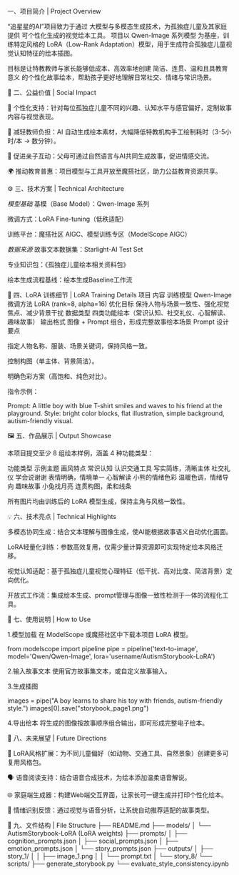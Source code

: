 一、项目简介 | Project Overview

“追星星的AI”项目致力于通过 大模型与多模态生成技术，为孤独症儿童及其家庭提供 可个性化生成的视觉绘本工具。
项目以 Qwen-Image 系列模型 为基座，训练特定风格的 LoRA（Low-Rank Adaptation）模型，用于生成符合孤独症儿童视觉认知特征的绘本插图。

目标是让特教教师与家长能够低成本、高效率地创建 简洁、连贯、温和且具教育意义 的个性化故事绘本，帮助孩子更好地理解日常社交、情绪与常识场景。

🧩 二、公益价值 | Social Impact

🎨 个性化支持：针对每位孤独症儿童不同的兴趣、认知水平与感官偏好，定制故事内容与视觉表现。

🤝 减轻教师负担：AI 自动生成绘本素材，大幅降低特教机构手工绘制耗时（3-5小时/本 → 数分钟）。

💬 促进亲子互动：父母可通过自然语言与AI共同生成故事，促进情感交流。

🌍 推动教育普惠：项目模型与工具开放至魔搭社区，助力公益教育资源共享。

⚙️ 三、技术方案 | Technical Architecture

*模型基础*
基模（Base Model）：Qwen-Image 系列

微调方式：LoRA Fine-tuning（低秩适配）

训练平台：魔搭社区 AIGC、模型训练专区（ModelScope AIGC）



*数据来源*
故事文本数据集：Starlight-AI Test Set

专业知识包：《孤独症儿童绘本相关资料包》

绘本生成流程基线：绘本生成Baseline工作流


🧠 四、LoRA 训练细节 | LoRA Training Details
项目	内容
训练模型	Qwen-Image
微调方法	LoRA (rank=8, alpha=16)
优化目标	保持人物与场景一致性、强化视觉焦点、减少背景干扰
数据类型	四类功能绘本（常识认知、社交礼仪、心智解读、趣味故事）
输出格式	图像 + Prompt 组合，形成完整故事绘本场景
Prompt 设计要点

指定人物名称、服装、场景关键词，保持风格一致。

控制构图（单主体、背景简洁）。

明确色彩方案（高饱和、纯色对比）。

指令示例：

Prompt: A little boy with blue T-shirt smiles and waves to his friend at the playground.
Style: bright color blocks, flat illustration, simple background, autism-friendly visual.

🖼️ 五、作品展示 | Output Showcase

本项目提交至少 8 组绘本样例，涵盖 4 种功能类型：

功能类型	示例主题	画风特点
常识认知	认识交通工具	写实简练，清晰主体
社交礼仪	学会说谢谢	表情明确，情境单一
心智解读	小熊的情绪色彩	温暖色调，情绪导向
趣味故事	小兔找月亮	连贯构图，柔和线条

所有图片均由训练后的 LoRA 模型生成，保持主角与风格一致性。

💡 六、技术亮点 | Technical Highlights

多模态协同生成：结合文本理解与图像生成，使AI能根据故事语义自动优化画面。

LoRA轻量化训练：参数高效复用，仅需少量计算资源即可实现特定绘本风格迁移。

视觉认知适配：基于孤独症儿童视觉心理特征（低干扰、高对比度、简洁背景）定向优化。

开放式工作流：集成绘本生成、prompt管理与图像一致性检测于一体的流程化工具。

🚀 七、使用说明 | How to Use

1.模型加载
在 ModelScope 或魔搭社区中下载本项目 LoRA 模型。

from modelscope import pipeline
pipe = pipeline('text-to-image', model='Qwen/Qwen-Image', lora='username/AutismStorybook-LoRA')


2.输入故事文本
使用官方故事集文本，或自定义故事输入。

3.生成插图

images = pipe("A boy learns to share his toy with friends, autism-friendly style.")
images[0].save("storybook_page1.png")

4.导出绘本
将生成的图像按故事顺序组合输出，即可形成完整电子绘本。

🌱 八、未来展望 | Future Directions

🧩 LoRA风格扩展：为不同儿童偏好（如动物、交通工具、自然景象）创建更多可复用风格包。

🗣️ 语音阅读支持：结合语音合成技术，为绘本添加温柔语音解说。

🌐 家庭端生成器：构建Web端交互界面，让家长可一键生成并打印个性化绘本。

🤖 情绪识别反馈：通过视觉与语音分析，让系统自动推荐适配的故事类型。

📎 九、文件结构 | File Structure
├── README.md
├── models/
│   └── AutismStorybook-LoRA (LoRA weights)
├── prompts/
│   ├── cognition_prompts.json
│   ├── social_prompts.json
│   ├── emotion_prompts.json
│   └── story_prompts.json
├── outputs/
│   ├── story_1/
│   │   ├── image_1.png
│   │   └── prompt.txt
│   └── story_8/
└── scripts/
    ├── generate_storybook.py
    └── evaluate_style_consistency.ipynb
